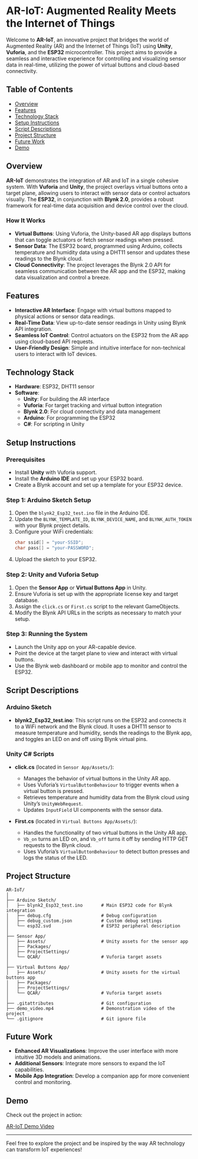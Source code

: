 # AR-IoT: Augmented Reality Meets the Internet of Things

Welcome to **AR-IoT**, an innovative project that bridges the world of Augmented Reality (AR) and the Internet of Things (IoT) using **Unity**, **Vuforia**, and the **ESP32** microcontroller. This project aims to provide a seamless and interactive experience for controlling and visualizing sensor data in real-time, utilizing the power of virtual buttons and cloud-based connectivity.

## Table of Contents
- [Overview](#overview)
- [Features](#features)
- [Technology Stack](#technology-stack)
- [Setup Instructions](#setup-instructions)
- [Script Descriptions](#script-descriptions)
- [Project Structure](#project-structure)
- [Future Work](#future-work)
- [Demo](#demo)

## Overview
**AR-IoT** demonstrates the integration of AR and IoT in a single cohesive system. With **Vuforia** and **Unity**, the project overlays virtual buttons onto a target plane, allowing users to interact with sensor data or control actuators visually. The **ESP32**, in conjunction with **Blynk 2.0**, provides a robust framework for real-time data acquisition and device control over the cloud.

### How It Works
- **Virtual Buttons**: Using Vuforia, the Unity-based AR app displays buttons that can toggle actuators or fetch sensor readings when pressed.
- **Sensor Data**: The ESP32 board, programmed using Arduino, collects temperature and humidity data using a DHT11 sensor and updates these readings to the Blynk cloud.
- **Cloud Connectivity**: The project leverages the Blynk 2.0 API for seamless communication between the AR app and the ESP32, making data visualization and control a breeze.

## Features
- **Interactive AR Interface**: Engage with virtual buttons mapped to physical actions or sensor data readings.
- **Real-Time Data**: View up-to-date sensor readings in Unity using Blynk API integration.
- **Seamless IoT Control**: Control actuators on the ESP32 from the AR app using cloud-based API requests.
- **User-Friendly Design**: Simple and intuitive interface for non-technical users to interact with IoT devices.

## Technology Stack
- **Hardware**: ESP32, DHT11 sensor
- **Software**:
  - **Unity**: For building the AR interface
  - **Vuforia**: For target tracking and virtual button integration
  - **Blynk 2.0**: For cloud connectivity and data management
  - **Arduino**: For programming the ESP32
  - **C#**: For scripting in Unity

## Setup Instructions
### Prerequisites
- Install **Unity** with Vuforia support.
- Install the **Arduino IDE** and set up your ESP32 board.
- Create a Blynk account and set up a template for your ESP32 device.

### Step 1: Arduino Sketch Setup
1. Open the `blynk2_Esp32_test.ino` file in the Arduino IDE.
2. Update the `BLYNK_TEMPLATE_ID`, `BLYNK_DEVICE_NAME`, and `BLYNK_AUTH_TOKEN` with your Blynk project details.
3. Configure your WiFi credentials:
   ```cpp
   char ssid[] = "your-SSID";
   char pass[] = "your-PASSWORD";
   ```
4. Upload the sketch to your ESP32.

### Step 2: Unity and Vuforia Setup
1. Open the **Sensor App** or **Virtual Buttons App** in Unity.
2. Ensure Vuforia is set up with the appropriate license key and target database.
3. Assign the `click.cs` or `First.cs` script to the relevant GameObjects.
4. Modify the Blynk API URLs in the scripts as necessary to match your setup.

### Step 3: Running the System
- Launch the Unity app on your AR-capable device.
- Point the device at the target plane to view and interact with virtual buttons.
- Use the Blynk web dashboard or mobile app to monitor and control the ESP32.

## Script Descriptions
### Arduino Sketch
- **blynk2_Esp32_test.ino**: This script runs on the ESP32 and connects it to a WiFi network and the Blynk cloud. It uses a DHT11 sensor to measure temperature and humidity, sends the readings to the Blynk app, and toggles an LED on and off using Blynk virtual pins.

### Unity C# Scripts
- **click.cs** (located in `Sensor App/Assets/`):
  - Manages the behavior of virtual buttons in the Unity AR app.
  - Uses Vuforia’s `VirtualButtonBehaviour` to trigger events when a virtual button is pressed.
  - Retrieves temperature and humidity data from the Blynk cloud using Unity’s `UnityWebRequest`.
  - Updates `InputField` UI components with the sensor data.

- **First.cs** (located in `Virtual Buttons App/Assets/`):
  - Handles the functionality of two virtual buttons in the Unity AR app.
  - `Vb_on` turns an LED on, and `Vb_off` turns it off by sending HTTP GET requests to the Blynk cloud.
  - Uses Vuforia’s `VirtualButtonBehaviour` to detect button presses and logs the status of the LED.

## Project Structure
```
AR-IoT/
│
├── Arduino Sketch/
│   ├── blynk2_Esp32_test.ino       # Main ESP32 code for Blynk integration
│   ├── debug.cfg                   # Debug configuration
│   ├── debug_custom.json           # Custom debug settings
│   └── esp32.svd                   # ESP32 peripheral description
│
├── Sensor App/
│   ├── Assets/                     # Unity assets for the sensor app
│   ├── Packages/
│   ├── ProjectSettings/
│   └── QCAR/                       # Vuforia target assets
│
├── Virtual Buttons App/
│   ├── Assets/                     # Unity assets for the virtual buttons app
│   ├── Packages/
│   ├── ProjectSettings/
│   └── QCAR/                       # Vuforia target assets
│
├── .gitattributes                  # Git configuration
├── demo_video.mp4                  # Demonstration video of the project
└── .gitignore                      # Git ignore file
```

## Future Work
- **Enhanced AR Visualizations**: Improve the user interface with more intuitive 3D models and animations.
- **Additional Sensors**: Integrate more sensors to expand the IoT capabilities.
- **Mobile App Integration**: Develop a companion app for more convenient control and monitoring.

## Demo
Check out the project in action:

[AR-IoT Demo Video](https://www.linkedin.com/posts/jjateen_augmentedreality-vuforia-unity-activity-7068212600731222017-pRAD?utm_source=share&utm_medium=member_desktop)

---

Feel free to explore the project and be inspired by the way AR technology can transform IoT experiences!
